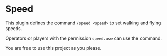 # Speed

This plugin defines the command `/speed <speed>` to set walking and flying speeds.

Operators or players with the permission `speed.use` can use the command.

You are free to use this project as you please.
